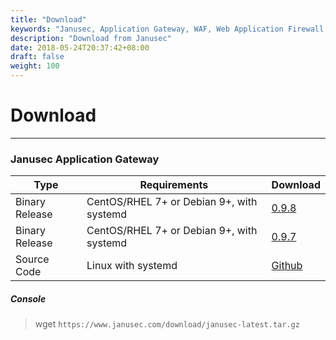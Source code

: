 ```yaml
---
title: "Download"
keywords: "Janusec, Application Gateway, WAF, Web Application Firewall, WebCruiser, Web Vulnerability Scanner"
description: "Download from Janusec"
date: 2018-05-24T20:37:42+08:00
draft: false
weight: 100
---
```


# Download
----

### Janusec Application Gateway  

| Type     | Requirements | Download |
|----------|--------------|----------|
|Binary Release | CentOS/RHEL 7+ or Debian 9+, with systemd | [0.9.8](https://www.janusec.com/download/janusec-latest.tar.gz)    |
|Binary Release | CentOS/RHEL 7+ or Debian 9+, with systemd | [0.9.7](https://www.janusec.com/download/janusec-0.9.7.tar.gz)    |
|Source Code    | Linux with systemd                        | [Github](https://github.com/Janusec/janusec) |


##### Console  
> wget `https://www.janusec.com/download/janusec-latest.tar.gz`   


